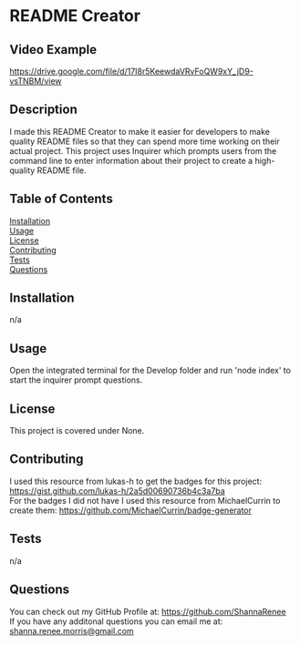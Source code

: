 # README Creator

## Video Example
https://drive.google.com/file/d/17I8r5KeewdaVRvFoQW9xY_jD9-vsTNBM/view

## Description
I made this README Creator to make it easier for developers to make quality README files so that they can spend more time working on their actual project. This project uses Inquirer which prompts users from the command line to enter information about their project to create a high-quality README file.

## Table of Contents
[Installation](#installation)<br>
[Usage](#usage)<br>
[License](#license)<br>
[Contributing](#contributing)<br>
[Tests](#tests)<br>
[Questions](#questions)

## Installation
n/a

## Usage
Open the integrated terminal for the Develop folder and run 'node index' to start the inquirer prompt questions.

## License
This project is covered under None.<br>


## Contributing
I used this resource from lukas-h to get the badges for this project: https://gist.github.com/lukas-h/2a5d00690736b4c3a7ba <br>
For the badges I did not have I used this resource from MichaelCurrin to create them: https://github.com/MichaelCurrin/badge-generator

## Tests
n/a

## Questions
You can check out my GitHub Profile at:
https://github.com/ShannaRenee<br>
If you have any additonal questions you can email me at:
shanna.renee.morris@gmail.com
